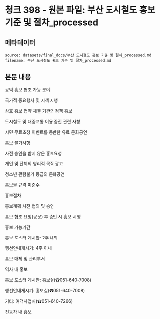 # 청크 398 - 원본 파일: 부산 도시철도 홍보 기준 및 절차_processed

## 메타데이터

```
source: datasets/final_docs/부산 도시철도 홍보 기준 및 절차_processed.md
filename: 부산 도시철도 홍보 기준 및 절차_processed.md
```

## 본문 내용

공익 홍보 협조 가능 분야

국가적 중요행사 및 시책 시행

상호 홍보 협약 체결 기관의 정책 홍보

도시철도 및 대중교통 이용 증진 관련 사항

시민 무료초청 이벤트를 동반한 유료 문화공연

홍보 불가사항

사전 승인을 받지 않은 홍보요청

개인 및 단체의 영리적 목적 광고

청소년 관람불가 등급의 문화공연

홍보물 규격 미준수

홍보절차

홍보계획 사전 협의 및 승인

홍보 협조 요청(공문) 후 승인 시 홍보 시행

홍보 가능기간

홍보 포스터 게시판: 2주 내외

행선안내게시기: 4주 이내

홍보 매체 및 관리부서

역사 내 홍보

홍보 포스터 게시판: 홍보실(☎051-640-7008)

행선안내게시기: 홍보실(☎051-640-7008)

기타: 여객사업처(☎051-640-7266)

전동차 내 홍보